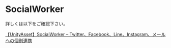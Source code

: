 # SocialWorker
  
詳しくは以下をご確認下さい。  
  
[【UnityAsset】SocialWorker – Twitter、Facebook、Line、Instagram、メールへの個別連携](http://okamura0510.jp/開発ブログ/socialworker/)
